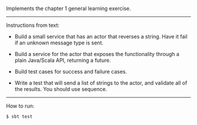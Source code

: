 Implements the chapter 1 general learning exercise.

***
Instructions from text:

* Build a small service that has an actor that reverses a string.  Have it fail if an unknown message type is sent. 

* Build a service for the actor that exposes the functionality through a plain Java/Scala API, returning a future.

* Build test cases for success and failure cases.

* Write a test that will send a list of strings to the actor, and validate all of the results.  You should use sequence. 

***

How to run:

`$ sbt test`
